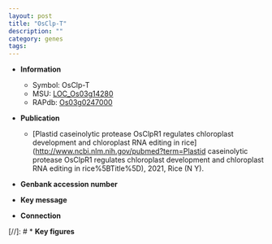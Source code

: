```yaml
---
layout: post
title: "OsClp-T"
description: ""
category: genes
tags: 
---
```


* **Information**  
    + Symbol: OsClp-T  
    + MSU: [LOC_Os03g14280](http://rice.plantbiology.msu.edu/cgi-bin/ORF_infopage.cgi?orf=LOC_Os03g14280)  
    + RAPdb: [Os03g0247000](http://rapdb.dna.affrc.go.jp/viewer/gbrowse_details/irgsp1?name=Os03g0247000)  

* **Publication**  
    + [Plastid caseinolytic protease OsClpR1 regulates chloroplast development and chloroplast RNA editing in rice](http://www.ncbi.nlm.nih.gov/pubmed?term=Plastid caseinolytic protease OsClpR1 regulates chloroplast development and chloroplast RNA editing in rice%5BTitle%5D), 2021, Rice (N Y).

* **Genbank accession number**  

* **Key message**  

* **Connection**  

[//]: # * **Key figures**  



